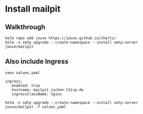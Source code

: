 # Install mailpit 

## Walkthrough 

```
helm repo add jouve https://jouve.github.io/charts/
helm -n smtp upgrade --create-namespace --install smtp-server jouve/mailpit
```

## Also include Ingress 

```
nano values.yaml
```

```
ingress:
   enabled: true
   hostname: mailpit.jochen.t3isp.de
   ingressClassName: nginx 
```

```
helm -n smtp upgrade --create-namespace --install smtp-server jouve/mailpit -f values.yaml
```
